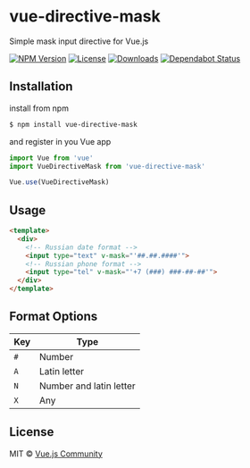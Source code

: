 # vue-directive-mask
Simple mask input directive for Vue.js

[![NPM Version](https://img.shields.io/npm/v/vue-directive-mask.svg)](https://www.npmjs.com/package/vue-directive-mask)
[![License](https://img.shields.io/npm/l/vue-directive-mask.svg)](/LICENSE)
[![Downloads](https://img.shields.io/npm/dm/vue-directive-mask.svg)](https://npmcharts.com/compare/vue-directive-mask?minimal=true)
[![Dependabot Status](https://api.dependabot.com/badges/status?host=github&repo=eduardnikolenko/vue-directive-mask)](https://dependabot.com)

## Installation

install from npm
```bash
$ npm install vue-directive-mask
```
and register in you Vue app
```js
import Vue from 'vue'
import VueDirectiveMask from 'vue-directive-mask'

Vue.use(VueDirectiveMask)
```

## Usage

```html
<template>
  <div>
    <!-- Russian date format -->
    <input type="text" v-mask="'##.##.####'">
    <!-- Russian phone format -->
    <input type="tel" v-mask="'+7 (###) ###-##-##'">
  </div>
</template>
```

## Format Options

| Key | Type                    |
| --- | ----------------------- |
| `#` | Number                  |
| `A` | Latin letter            |
| `N` | Number and latin letter |
| `X` | Any                     |

## License

MIT © [Vue.js Community](https://github.com/vuejs-community)
